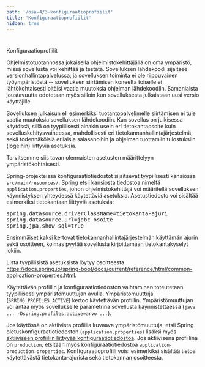 ```yaml
---
path: '/osa-4/3-konfiguraatioprofiilit'
title: 'Konfiguraatioprofiilit'
hidden: true
---
```



#
  Konfiguraatioprofiilit



  Ohjelmistotuotannossa jokaisella ohjelmistokehittäjällä on oma ympäristö, missä sovellusta voi kehittää ja testata. Sovelluksen lähdekoodi sijaitsee versionhallintapalvelussa, ja sovelluksen toiminta ei ole riippuvainen työympäristöstä -- sovelluksen siirtämisen koneelta toiselle ei lähtökohtaisesti pitäisi vaatia muutoksia ohjelman lähdekoodiin. Samanlaista joustavuutta odotetaan myös silloin kun sovelluksesta julkaistaan uusi versio käyttäjille.



  Sovelluksen julkaisun eli esimerkiksi tuotantopalvelimelle siirtämisen ei tule vaatia muutoksia sovelluksen lähdekoodiin. Kun sovellus on julkisessa käytössä, sillä on tyypillisesti ainakin usein eri tietokantaosoite kuin sovelluskehitysvaiheessa, mahdollisesti eri tietokannanhallintajärjestelmä, sekä todennäköisiä erilaisia salasanoihin ja ohjelman tuottamiin tulostuksiin (logeihin) liittyviä asetuksia.



  Tarvitsemme siis tavan olennaisten asetusten määrittelyyn ympäristökohtaisesti.



  Spring-projekteissa konfiguraatiotiedostot sijaitsevat tyypillisesti kansiossa `src/main/resources/`. Spring etsii kansiosta tiedostoa nimeltä `application.properties`, johon ohjelmistokehittäjä voi määritellä sovelluksen käynnistyksen yhteydessä käytettäviä asetuksia. Asetustiedosto voi sisältää esimerkiksi tietokantaan liittyviä asetuksia:


<pre>
spring.datasource.driverClassName=tietokanta-ajuri
spring.datasource.url=jdbc-osoite
spring.jpa.show-sql=true
</pre>


  Ensimmäiset kaksi kertovat tietokannanhallintajärjestelmän käyttämän ajurin sekä osoitteen, kolmas pyytää sovellusta kirjoittamaan tietokantakyselyt lokiin.



  Lista tyypillisistä asetuksista löytyy osoitteesta <a href="https://docs.spring.io/spring-boot/docs/current/reference/html/common-application-properties.html" target="_blank">https://docs.spring.io/spring-boot/docs/current/reference/html/common-application-properties.html</a>.



  Käytettävän profiilin ja konfiguraatiotiedoston vaihtaminen toteutetaan tyypillisesti ympäristömuuttujan avulla. Ympäristömuuttuja (`SPRING_PROFILES_ACTIVE`) kertoo käytettävän profiilin. Ympäristömuuttujan voi antaa myös sovellukselle parametrina sovellusta käynnistettäessä (`java ... -Dspring.profiles.active=arvo ...`).



  Jos käytössä on aktiivista profiilia kuvaava ympäristömuuttuja, etsii Spring oletuskonfiguraatiotiedoston (`application.properties`) lisäksi myös <a href="https://docs.spring.io/spring-boot/docs/current/reference/html/boot-features-external-config.html#boot-features-external-config-profile-specific-properties" target="_blank">aktiiviseen profiiliin liittyvää konfiguraatiotiedostoa</a>. Jos aktiivisena profiilina on `production`, etsitään myös konfiguraatiotiedostoa `application-production.properties`. Konfiguraatioprofiili voisi esimerkiksi sisältää tietoa käytettävästä tietokanta-ajurista sekä tietokannan osoitteesta.

